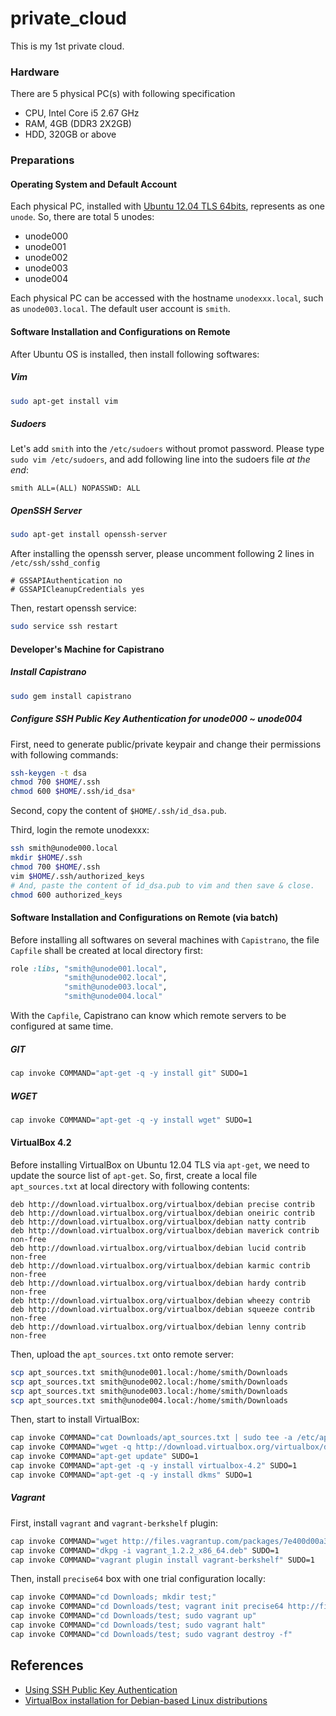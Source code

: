 private_cloud
=============

This is my 1st private cloud.


### Hardware
There are 5 physical PC(s) with following specification
- CPU, Intel Core i5 2.67 GHz
- RAM, 4GB (DDR3 2X2GB)
- HDD, 320GB or above

### Preparations



#### Operating System and Default Account
Each physical PC, installed with [Ubuntu 12.04 TLS 64bits](http://www.ubuntu.com/download/desktop), represents as one `unode`. So, there are total 5 unodes:
- unode000
- unode001
- unode002
- unode003
- unode004

Each physical PC can be accessed with the hostname `unodexxx.local`, such as `unode003.local`. The default user account is `smith`.


#### Software Installation and Configurations on Remote
After Ubuntu OS is installed, then install following softwares:

##### Vim
```bash
sudo apt-get install vim
```

##### Sudoers
Let's add `smith` into the `/etc/sudoers` without promot password. Please type `sudo vim /etc/sudoers`, and add following line into the sudoers file *at the end*:

```text
smith ALL=(ALL) NOPASSWD: ALL
```


##### OpenSSH Server
```bash
sudo apt-get install openssh-server
```

After installing the openssh server, please uncomment following 2 lines in `/etc/ssh/sshd_config`

```
# GSSAPIAuthentication no
# GSSAPICleanupCredentials yes
```

Then, restart openssh service:

```bash
sudo service ssh restart
```


#### Developer's Machine for Capistrano
##### Install Capistrano
```bash
sudo gem install capistrano
```

##### Configure SSH Public Key Authentication for unode000 ~ unode004
First, need to generate public/private keypair and change their permissions with following commands:

```bash
ssh-keygen -t dsa
chmod 700 $HOME/.ssh
chmod 600 $HOME/.ssh/id_dsa*
```

Second, copy the content of `$HOME/.ssh/id_dsa.pub`.

Third, login the remote unodexxx:

```bash
ssh smith@unode000.local
mkdir $HOME/.ssh
chmod 700 $HOME/.ssh
vim $HOME/.ssh/authorized_keys
# And, paste the content of id_dsa.pub to vim and then save & close.
chmod 600 authorized_keys
```

#### Software Installation and Configurations on Remote (via batch)
Before installing all softwares on several machines with `Capistrano`, the file `Capfile` shall be created at local directory first:

```ruby
role :libs, "smith@unode001.local", 
            "smith@unode002.local", 
            "smith@unode003.local", 
            "smith@unode004.local"
```

With the `Capfile`, Capistrano can know which remote servers to be configured at same time.


##### GIT
```bash
cap invoke COMMAND="apt-get -q -y install git" SUDO=1
```

##### WGET

```bash
cap invoke COMMAND="apt-get -q -y install wget" SUDO=1
```

#### VirtualBox 4.2
Before installing VirtualBox on Ubuntu 12.04 TLS via `apt-get`, we need to update the source list of `apt-get`. So, first, create a local file `apt_sources.txt` at local directory with following contents:

```text
deb http://download.virtualbox.org/virtualbox/debian precise contrib
deb http://download.virtualbox.org/virtualbox/debian oneiric contrib
deb http://download.virtualbox.org/virtualbox/debian natty contrib
deb http://download.virtualbox.org/virtualbox/debian maverick contrib non-free
deb http://download.virtualbox.org/virtualbox/debian lucid contrib non-free
deb http://download.virtualbox.org/virtualbox/debian karmic contrib non-free
deb http://download.virtualbox.org/virtualbox/debian hardy contrib non-free
deb http://download.virtualbox.org/virtualbox/debian wheezy contrib
deb http://download.virtualbox.org/virtualbox/debian squeeze contrib non-free
deb http://download.virtualbox.org/virtualbox/debian lenny contrib non-free
```

Then, upload the `apt_sources.txt` onto remote server:

```bash
scp apt_sources.txt smith@unode001.local:/home/smith/Downloads
scp apt_sources.txt smith@unode002.local:/home/smith/Downloads
scp apt_sources.txt smith@unode003.local:/home/smith/Downloads
scp apt_sources.txt smith@unode004.local:/home/smith/Downloads
```

Then, start to install VirtualBox:

```bash
cap invoke COMMAND="cat Downloads/apt_sources.txt | sudo tee -a /etc/apt/sources.list"
cap invoke COMMAND="wget -q http://download.virtualbox.org/virtualbox/debian/oracle_vbox.asc -O- | sudo apt-key add -"
cap invoke COMMAND="apt-get update" SUDO=1
cap invoke COMMAND="apt-get -q -y install virtualbox-4.2" SUDO=1
cap invoke COMMAND="apt-get -q -y install dkms" SUDO=1
```

##### Vagrant
First, install `vagrant` and `vagrant-berkshelf` plugin:

```bash
cap invoke COMMAND="wget http://files.vagrantup.com/packages/7e400d00a3c5a0fdf2809c8b5001a035415a607b/vagrant_1.2.2_x86_64.deb"
cap invoke COMMAND="dkpg -i vagrant_1.2.2_x86_64.deb" SUDO=1
cap invoke COMMAND="vagrant plugin install vagrant-berkshelf" SUDO=1
```

Then, install `precise64` box with one trial configuration locally:

```bash
cap invoke COMMAND="cd Downloads; mkdir test;"
cap invoke COMMAND="cd Downloads/test; vagrant init precise64 http://files.vagrantup.com/precise64.box"
cap invoke COMMAND="cd Downloads/test; sudo vagrant up"
cap invoke COMMAND="cd Downloads/test; sudo vagrant halt"
cap invoke COMMAND="cd Downloads/test; sudo vagrant destroy -f"
```




## References
- [Using SSH Public Key Authentication](http://macnugget.org/projects/publickeys/)
- [VirtualBox installation for Debian-based Linux distributions](https://www.virtualbox.org/wiki/Linux_Downloads)

